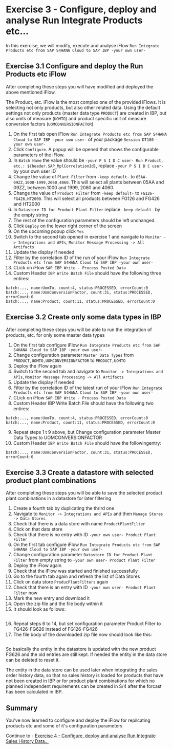 # Exercise 3 - Configure, deploy and analyse Run Integrate Products etc...

In this exercise, we will modify, execute and analyse iFlow `Run Integrate Products etc from SAP S4HANA Cloud to SAP IBP -your own user-`

## Exercise 3.1 Configure and deploy the Run Products etc iFlow

After completing these steps you will have modified and deployed the above mentioned iFlow.

The Product, etc. iFlow is the most complex one of the provided iFlows. It is selecting not only products, but also other related data. Using the default settings not only products (master data type `PRODUCT`) are created in IBP, but also units of measure (`UOMTO`) and product specific unit of measure conversion factors (`UOMCONVERSIONFACTOR`)

1. On the first tab open iFlow `Run Integrate Products etc from SAP S4HANA Cloud to SAP IBP -your own user-` of your package `Session DT180 -your own user-`
2. Click `Configure`. A popup will be opened that shows the configurable parameters of the iFlow.
3. In `Batch Name` the value should be `-your P S I D C user- Run Product, etc.: ${header.SAP_MplCorrelationId}`, replace `-your P S I D C user-` by your own user ID
4. Change the value of `Plant Filter` from `-keep default-` to `05AA-09ZZ,1000-1999,2060,4060`. This will select all plants between 05AA and 09ZZ, between 1000 and 1999, 2060 and 4060.
4. Change the value of `Product Filter` from `-keep default-` to `FG126-FG426,HT2000`. This will select all products between FG126 and FG426 and HT2000
5. In `Datastore ID for Product Plant Filter` replace `-keep default-` by the empty string
7. The rest of the configuration parameters should be left unchanged.
8. Click `Deploy` on the lower right corner of the screen
9. On the upcoming popup click `Yes`
10. Switch to the second tab opened in exercise 1 and navigate to `Monitor -> Integrations and APIs`, `Monitor Message Processing -> All Artifacts`
11. Update the display if needed
12. Filter by the correlation ID of the run of your iFlow `Run Integrate Products etc from SAP S4HANA Cloud to SAP IBP -your own user-`
13. CLick on iFlow `SAP IBP Write - Process Posted Data`
14. Custom Header `IBP Write Batch File` should have the following three entires:
```
batch:..., name:UomTo, count:4, status:PROCESSED, errorCount:0
batch:..., name:UomConversionFactor, count:31, status:PROCESSED, errorCount:0
batch:..., name:Product, count:11, status:PROCESSED, errorCount:0
```
## Exercise 3.2 Create only some data types in IBP

After completing these steps you will be able to run the integration of products, etc. for only some master data types

1. On the first tab configure iFlow `Run Integrate Products etc from SAP S4HANA Cloud to SAP IBP -your own user-`
2. Change configuration parameter `Master Data Types` from `PRODUCT,UOMTO,UOMCONVERSIONFACTOR` to `PRODUCT,UOMTO`
3. Deploy the iFlow again
4. Switch to the second tab and navigate to `Monitor -> Integrations and APIs`, `Monitor Message Processing -> All Artifacts`
5. Update the display if needed
6. Filter by the correlation ID of the latest run of your iFlow `Run Integrate Products etc from SAP S4HANA Cloud to SAP IBP -your own user-`
7. CLick on iFlow `SAP IBP Write - Process Posted Data`
8. Custom Header IBP Write Batch File should have the following two entires:
```
batch:..., name:UomTo, count:4, status:PROCESSED, errorCount:0
batch:..., name:Product, count:11, status:PROCESSED, errorCount:0
```
9. Repeat steps 1 t 9 above, but Change configuration parameter Master Data Types to UOMCONVERSIONFACTOR
14. Custom Header `IBP Write Batch File` should have the followingentry:
```
batch:..., name:UomConversionFactor, count:31, status:PROCESSED, errorCount:0
```
## Exercise 3.3 Create a datastore with selected product plant combinations

After completing these steps you will be able to save the selected product plant combinations in a datastore for later filtering

1. Create a fourth tab by duplicating the thrird one
2. Navigate to `Monitor -> Integrations and APIs` and then `Manage Stores -> Data Stores`
3. Check that there is a data store with name `ProductPlantFilter`
4. Click on that data store
5. Check that there is no entry with ID `-your own user- Product Plant Filter`
6. On the first tab configure iFlow `Run Integrate Products etc from SAP S4HANA Cloud to SAP IBP -your own user-`
7. Change configuration parameter `Datastore ID for Product Plant Filter` from empty string to `-your own user- Product Plant Filter`
8. Deploy the iFlow again
9. Check that the iFlow was started and finished successfully
10. Go to the fourth tab again and refresh the list of Data Stores
11. Click on data store `ProducPlantFilters` again
12. Check that there is an entry with ID `-your own user- Product Plant Filter` now
13. Mark the new entry and download it
14. Open the zip file and the file body within it
15. It should look as follows:    
```<?xml version="1.0" encoding="utf-8"?><S4ProductPlantFilter>FG126:1010,1710;FG129:1010,1710;FG130:1010,1710;FG2_CP:1010,1710;FG226:1010,1710;FG228:1010,1710;FG233:1010,1710;FG29:1010,1710;FG326:1010,1710;FG328:1010,1710;FG426:1010,1710</S4ProductPlantFilter>
```
16. Repeat steps 6 to 14, but set configuration parameter Product Filter to FG426-FG626 instead of FG126-FG426
17. The file body of the downloaded zip file now should look like this:
```<?xml version="1.0" encoding="utf-8"?><S4ProductPlantFilter>FG126:1010,1710;FG129:1010,1710;FG130:1010,1710;FG2_CP:1010,1710;FG226:1010,1710;FG228:1010,1710;FG233:1010,1710;FG29:1010,1710;FG326:1010,1710;FG328:1010,1710;FG426:1010,1710;FG626:1010,1710</S4ProductPlantFilter>
```
So basically the entity in the datastore is updated with the new product FG626 and the old entries are still kept. If needed the entity in the data store can be deleted to reset it.

The entity in the data store can be used later when integrating the sales order history data, so that no sales history is loaded for products that have not been created in IBP or for product plant combinations for which no planned independent requirements can be created in S/4 after the forcast has been calculated in IBP.

## Summary

You've now learned to configure and deploy the iFlow for repilcating products etc and some of it's configuration parameters

Continue to - [Exercise 4 - Configure, deploy and analyse Run Integrate Sales History Data...](../ex4/README.md)

